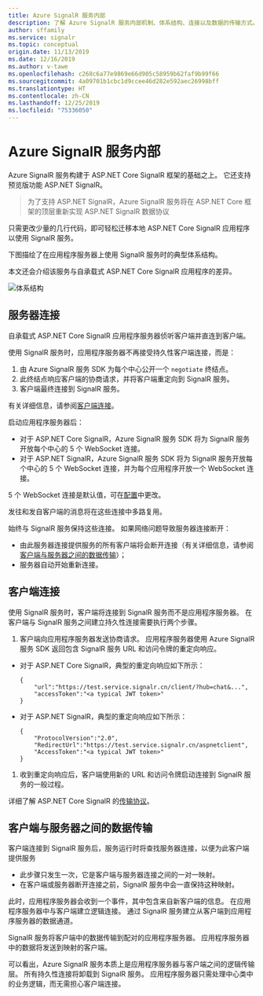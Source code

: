 ```yaml
---
title: Azure SignalR 服务内部
description: 了解 Azure SignalR 服务内部机制、体系结构、连接以及数据的传输方式。
author: sffamily
ms.service: signalr
ms.topic: conceptual
origin.date: 11/13/2019
ms.date: 12/16/2019
ms.author: v-tawe
ms.openlocfilehash: c268c6a77e9869e66d905c58959b62faf9b99f66
ms.sourcegitcommit: 4a09701b1cbc1d9ccee46d282e592aec26998bff
ms.translationtype: HT
ms.contentlocale: zh-CN
ms.lasthandoff: 12/25/2019
ms.locfileid: "75336050"
---
```

# <a name="azure-signalr-service-internals"></a>Azure SignalR 服务内部

Azure SignalR 服务构建于 ASP.NET Core SignalR 框架的基础之上。 它还支持预览版功能 ASP.NET SignalR。

> 为了支持 ASP.NET SignalR，Azure SignalR 服务将在 ASP.NET Core 框架的顶层重新实现 ASP.NET SignalR 数据协议

只需更改少量的几行代码，即可轻松迁移本地 ASP.NET Core SignalR 应用程序以使用 SignalR 服务。

下图描绘了在应用程序服务器上使用 SignalR 服务时的典型体系结构。

本文还会介绍该服务与自承载式 ASP.NET Core SignalR 应用程序的差异。

![体系结构](./media/signalr-concept-internals/arch.png)

## <a name="server-connections"></a>服务器连接

自承载式 ASP.NET Core SignalR 应用程序服务器侦听客户端并直连到客户端。

使用 SignalR 服务时，应用程序服务器不再接受持久性客户端连接，而是：

1. 由 Azure SignalR 服务 SDK 为每个中心公开一个 `negotiate` 终结点。
1. 此终结点响应客户端的协商请求，并将客户端重定向到 SignalR 服务。
1. 客户端最终连接到 SignalR 服务。

有关详细信息，请参阅[客户端连接](#client-connections)。

启动应用程序服务器后： 
- 对于 ASP.NET Core SignalR，Azure SignalR 服务 SDK 将为 SignalR 服务开放每个中心的 5 个 WebSocket 连接。 
- 对于 ASP.NET SignalR，Azure SignalR 服务 SDK 将为 SignalR 服务开放每个中心的 5 个 WebSocket 连接，并为每个应用程序开放一个 WebSocket 连接。

5 个 WebSocket 连接是默认值，可在[配置](https://github.com/Azure/azure-signalr/blob/dev/docs/use-signalr-service.md#connectioncount)中更改。

发往和发自客户端的消息将在这些连接中多路复用。

始终与 SignalR 服务保持这些连接。 如果网络问题导致服务器连接断开：
- 由此服务器连接提供服务的所有客户端将会断开连接（有关详细信息，请参阅[客户端与服务器之间的数据传输](#data-transmit-between-client-and-server)）；
- 服务器自动开始重新连接。

## <a name="client-connections"></a>客户端连接

使用 SignalR 服务时，客户端将连接到 SignalR 服务而不是应用程序服务器。
在客户端与 SignalR 服务之间建立持久性连接需要执行两个步骤。

1. 客户端向应用程序服务器发送协商请求。 应用程序服务器使用 Azure SignalR 服务 SDK 返回包含 SignalR 服务 URL 和访问令牌的重定向响应。

- 对于 ASP.NET Core SignalR，典型的重定向响应如下所示：
    ```
    {
        "url":"https://test.service.signalr.cn/client/?hub=chat&...",
        "accessToken":"<a typical JWT token>"
    }
    ```
- 对于 ASP.NET SignalR，典型的重定向响应如下所示：
    ```
    {
        "ProtocolVersion":"2.0",
        "RedirectUrl":"https://test.service.signalr.cn/aspnetclient",
        "AccessToken":"<a typical JWT token>"
    }
    ```

1. 收到重定向响应后，客户端使用新的 URL 和访问令牌启动连接到 SignalR 服务的一般过程。

详细了解 ASP.NET Core SignalR 的[传输协议](https://github.com/aspnet/SignalR/blob/release/2.2/specs/TransportProtocols.md)。

## <a name="data-transmit-between-client-and-server"></a>客户端与服务器之间的数据传输

客户端连接到 SignalR 服务后，服务运行时将查找服务器连接，以便为此客户端提供服务
- 此步骤只发生一次，它是客户端与服务器连接之间的一对一映射。
- 在客户端或服务器断开连接之前，SignalR 服务中会一直保持这种映射。

此时，应用程序服务器会收到一个事件，其中包含来自新客户端的信息。 在应用程序服务器中与客户端建立逻辑连接。 通过 SignalR 服务建立从客户端到应用程序服务器的数据通道。

SignalR 服务将客户端中的数据传输到配对的应用程序服务器。 应用程序服务器中的数据将发送到映射的客户端。

可以看出，Azure SignalR 服务本质上是应用程序服务器与客户端之间的逻辑传输层。 所有持久性连接将卸载到 SignalR 服务。
应用程序服务器只需处理中心类中的业务逻辑，而无需担心客户端连接。